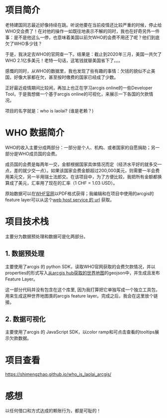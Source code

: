 # 项目简介
老特建国同志最近好像持续在跳。听说他要在当前疫情还比较严重的时候，停止给WHO交会费了！在对他的操作一如既往地表示不解的同时，我也在好奇另外一件事：是不是他这么一停，也意味着美国以前欠WHO的会费不用还了呢？他们到底欠了WHO多少钱？  

于是，我决定去WHO的官网查一下。结果是：截止到2020年三月，美国一共欠了WHO 2.1亿多美元！老特一句话，这笔钱就替美国省下了。。。  

感慨的同时，从WHO的数据里，我也发现了些有趣的事情：欠钱的貌似不止美国，好像大家都在欠，甚至按时缴费的国家已经成了少数。  

正好最近疫情期间比较闲，再加上也正在学习arcgis online的一些Developer Tool，于是我想做一个基于arcgis online的可视化，来展示一下各国的欠款情况。

项目的名字就是：who is laolai? (谁是老赖？)

# WHO 数据简介
WHO的收入主要分成两部分：一部分是个人、机构、或者国家的自愿捐助；另一部分是WHO成员国的会费。  

成员国的会费是每两年一交，金额根据国家具体情况而定（经济水平好的就多交一点，差的就少交一点）。如果该国家会费金额超过200,000美元，则需要一半会费用美元交，另一半用瑞士法郎交。在该项目中，为了方便比较，我把所有金额都换算成了美元，汇率用了现在的汇率（1 CHF = 1.03 USD）。  

原始数据可以在[WHF官网](https://www.who.int/about/finances-accountability/funding/AC_Status_Report_2020.pdf?ua=1)以PDF格式获得；我编辑和在项目中使用的arcgis的feature layer可以从这个[web host service 的 url](https://services9.arcgis.com/DYJ7DbkMVmIBPMdR/arcgis/rest/services/country_owing_WHO/FeatureServer/0) 获取。

# 项目技术栈
主要分为数据预处理和数据可是化两部分。  
## 1. 数据预处理  
主要使用了arcgis 的 python SDK，读取WHO官网获取的会费欠款情况，并以properties的形式写入[从arcgis hub获取的世界地图](http://hub.arcgis.com/datasets/2b93b06dc0dc4e809d3c8db5cb96ba69_0)的geojson中，并生成且发布Feature Layer。  

这一部分代码并没有包含在这个库里, 因为我打算把它单独写成一个独立工具包，用来生成这种世界地图类的arcgis feature layer。完成之后，我会在这里放个链接。
## 2. 数据可视化  
主要使用了arcgis 的 JavaScript SDK，以color ramp和可点击查看的tooltips展示欠款数据。
# 项目查看
https://shimengzhao.github.io/who_is_laolai_arcgis/


# 感想
以任何借口和方式达成的赖账行为，都是可耻的！

